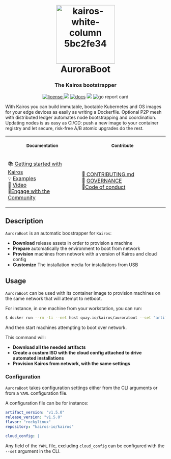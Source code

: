 <h1 align="center">
  <br>
     <img width="184" alt="kairos-white-column 5bc2fe34" src="https://user-images.githubusercontent.com/2420543/193010398-72d4ba6e-7efe-4c2e-b7ba-d3a826a55b7d.png"><br>
    AuroraBoot
<br>
</h1>

<h3 align="center">The Kairos bootstrapper</h3>
<p align="center">
  <a href="https://opensource.org/licenses/">
    <img src="https://img.shields.io/badge/licence-APL2-brightgreen"
         alt="license">
  </a>
  <a href="https://github.com/kairos-io/AuroraBoot/issues"><img src="https://img.shields.io/github/issues/kairos-io/AuroraBoot"></a>
  <a href="https://kairos.io/docs/" target=_blank> <img src="https://img.shields.io/badge/Documentation-blue"
         alt="docs"></a>
  <img src="https://img.shields.io/badge/made%20with-Go-blue">
  <img src="https://goreportcard.com/badge/github.com/kairos-io/AuroraBoot" alt="go report card" />
</p>


With Kairos you can build immutable, bootable Kubernetes and OS images for your edge devices as easily as writing a Dockerfile. Optional P2P mesh with distributed ledger automates node bootstrapping and coordination. Updating nodes is as easy as CI/CD: push a new image to your container registry and let secure, risk-free A/B atomic upgrades do the rest.


<table>
<tr>
<th align="center">
<img width="640" height="1px">
<p> 
<small>
Documentation
</small>
</p>
</th>
<th align="center">
<img width="640" height="1">
<p> 
<small>
Contribute
</small>
</p>
</th>
</tr>
<tr>
<td>

 📚 [Getting started with Kairos](https://kairos.io/docs/getting-started) <br> :bulb: [Examples](https://kairos.io/docs/examples) <br> :movie_camera: [Video](https://kairos.io/docs/media/) <br> :open_hands:[Engage with the Community](https://kairos.io/community/)
  
</td>
<td>
  
🙌[ CONTRIBUTING.md ]( https://github.com/kairos-io/kairos/blob/master/CONTRIBUTING.md ) <br> :raising_hand: [ GOVERNANCE ]( https://github.com/kairos-io/kairos/blob/master/GOVERNANCE.md ) <br>:construction_worker:[Code of conduct](https://github.com/kairos-io/kairos/blob/master/CODE_OF_CONDUCT.md) 
  
</td>
</tr>
</table>


## Description

`AuroraBoot` is an automatic boostrapper for `Kairos`:

- **Download** release assets in order to provision a machine
- **Prepare** automatically the environment to boot from network
- **Provision** machines from network with a version of Kairos and cloud config
- **Customize** The installation media for installations from USB

## Usage

`AuroraBoot` can be used with its container image to provision machines on the same network that will attempt to netboot. 

For instance, in one machine from your workstation, you can run:

```bash
$ docker run --rm -ti --net host quay.io/kairos/auroraboot --set "artifact_version=v1.5.0" --set "release_version=v1.5.0" --set "flavor=rockylinux" --set repository="kairos-io/kairos" --cloud-config /....
```

And then start machines attempting to boot over network.

This command will:
- **Download all the needed artifacts**
- **Create a custom ISO with the cloud config attached to drive automated installations**
- **Provision Kairos from network, with the same settings**

### Configuration

`AuroraBoot` takes configuration settings either from the CLI arguments or from a `YAML` configuration file.

A configuration file can be for instance:

```yaml
artifact_version: "v1.5.0"
release_version: "v1.5.0"
flavor: "rockylinux"
repository: "kairos-io/kairos"

cloud_config: |
```

Any field of the `YAML` file, excluding `cloud_config` can be configured with the `--set` argument in the CLI. 